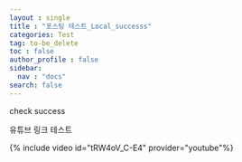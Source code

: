 ```yaml
---
layout : single
title : "포스팅 테스트_Local_successs"
categories: Test
tag: to-be_delete
toc : false
author_profile : false
sidebar:
  nav : "docs"
search: false
---
```

check success

유튜브 링크 테스트

{% include video id="tRW4oV_C-E4" provider="youtube"%}
